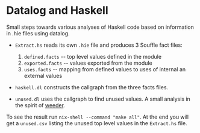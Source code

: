 # Datalog and Haskell

Small steps towards various analyses of Haskell code based on information in
.hie files using datalog.

- `Extract.hs` reads its own `.hie` file and produces 3 Souffle fact files:

    1. `defined.facts` -- top level values defined in the module
    2. `exported.facts` -- values exported from the module
    3. `uses.facts` -- mapping from defined values to uses of internal an external values

- `haskell.dl` constructs the callgraph from the three facts files.

- `unused.dl` uses the callgraph to find unused values. A small analysis in the
    spirit of [weeder][].


To see the result run `nix-shell --command "make all"`. At the end you will get
a `unused.csv` listing the unused top level values in the `Extract.hs` file.

[weeder]: https://hackage.haskell.org/package/weeder
